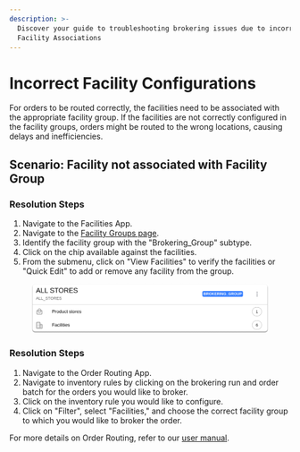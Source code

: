 ```yaml
---
description: >-
  Discover your guide to troubleshooting brokering issues due to incorrect
  Facility Associations
---
```


# Incorrect Facility Configurations

For orders to be routed correctly, the facilities need to be associated with the appropriate facility group. If the facilities are not correctly configured in the facility groups, orders might be routed to the wrong locations, causing delays and inefficiencies.

## Scenario: Facility not associated with Facility Group

### Resolution Steps

1. Navigate to the Facilities App.
2. Navigate to the [Facility Groups page](../../system-admin/administration/facilities/manage-groups.md).
3. Identify the facility group with the "Brokering\_Group" subtype.
4. Click on the chip available against the facilities.
5. From the submenu, click on "View Facilities" to verify the facilities or "Quick Edit" to add or remove any facility from the group.



<figure><img src="../../.gitbook/assets/facilities.hotwax.io_tabs_find-groups 1.png" alt=""><figcaption></figcaption></figure>

### Resolution Steps

1. Navigate to the Order Routing App.
2. Navigate to inventory rules by clicking on the brokering run and order batch for the orders you would like to broker.
3. Click on the inventory rule you would like to configure.
4. Click on "Filter", select "Facilities," and choose the correct facility group to which you would like to broker the order.

For more details on Order Routing, refer to our [user manual](../brokeringruns.md).
